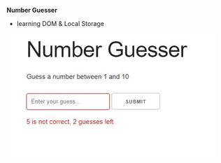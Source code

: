 **Number Guesser**  
- learning DOM & Local Storage  

![Number Guesser](/numberguesser/numberguesser.png)  
